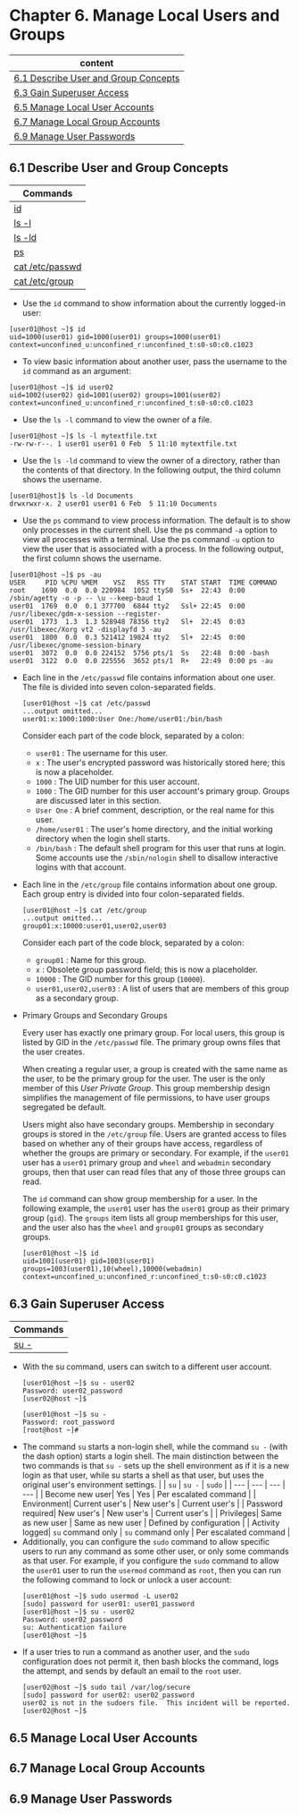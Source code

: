 # Chapter 6. Manage Local Users and Groups

| content |
| --- |
| [6.1 Describe User and Group Concepts](#6.1) |
| [6.3 Gain Superuser Access](#6.3) |
| [6.5 Manage Local User Accounts](#6.5) |
| [6.7 Manage Local Group Accounts](#6.7) |
| [6.9 Manage User Passwords](#6.9) |


<a name="6.1"></a>
## 6.1 Describe User and Group Concepts

| Commands |
| --- |
| [id](#id) |
| [ls -l](#-l) |
| [ls -ld](#-ld) |
| [ps](#ps) |
| [cat /etc/passwd](#/etc/passwd) |
| [cat /etc/group](#/etc/group) |

<a name="id"></a>
* Use the ```id``` command to show information about the currently logged-in user:
```console
[user01@host ~]$ id
uid=1000(user01) gid=1000(user01) groups=1000(user01) context=unconfined_u:unconfined_r:unconfined_t:s0-s0:c0.c1023
```
* To view basic information about another user, pass the username to the ```id``` command as an argument:
```console
[user01@host ~]$ id user02
uid=1002(user02) gid=1001(user02) groups=1001(user02) context=unconfined_u:unconfined_r:unconfined_t:s0-s0:c0.c1023
```
<a name="-l"></a>
* Use the ```ls -l``` command to view the owner of a file. 
```console
[user01@host ~]$ ls -l mytextfile.txt
-rw-rw-r--. 1 user01 user01 0 Feb  5 11:10 mytextfile.txt
```
<a name="-ld"></a>
* Use the ```ls -ld``` command to view the owner of a directory, rather than the contents of that directory. In the following output, the third column shows the username.
```console
[user01@host]$ ls -ld Documents
drwxrwxr-x. 2 user01 user01 6 Feb  5 11:10 Documents
```
<a name="ps"></a>
* Use the ```ps``` command to view process information. The default is to show only processes in the current shell. Use the ps command ```-a``` option to view all processes with a terminal. Use the ps command ```-u``` option to view the user that is associated with a process. In the following output, the first column shows the username.
```console
[user01@host ~]$ ps -au
USER     PID %CPU %MEM    VSZ   RSS TTY    STAT START  TIME COMMAND
root    1690  0.0  0.0 220984  1052 ttyS0  Ss+  22:43  0:00 /sbin/agetty -o -p -- \u --keep-baud 1
user01  1769  0.0  0.1 377700  6844 tty2   Ssl+ 22:45  0:00 /usr/libexec/gdm-x-session --register-
user01  1773  1.3  1.3 528948 78356 tty2   Sl+  22:45  0:03 /usr/libexec/Xorg vt2 -displayfd 3 -au
user01  1800  0.0  0.3 521412 19824 tty2   Sl+  22:45  0:00 /usr/libexec/gnome-session-binary
user01  3072  0.0  0.0 224152  5756 pts/1  Ss   22:48  0:00 -bash
user01  3122  0.0  0.0 225556  3652 pts/1  R+   22:49  0:00 ps -au
```
<a name="/etc/passwd"></a>
* Each line in the ```/etc/passwd``` file contains information about one user. The file is divided into seven colon-separated fields.
  ```console
  [user01@host ~]$ cat /etc/passwd
  ...output omitted...
  user01:x:1000:1000:User One:/home/user01:/bin/bash
  ```
  Consider each part of the code block, separated by a colon:
  * ```user01``` : The username for this user.
  * ```x``` : The user's encrypted password was historically stored here; this is now a placeholder.
  * ```1000``` : The UID number for this user account.
  * ```1000``` : The GID number for this user account's primary group. Groups are discussed later in this section.
  * ```User One``` : A brief comment, description, or the real name for this user.
  * ```/home/user01``` : The user's home directory, and the initial working directory when the login shell starts.
  * ```/bin/bash``` : The default shell program for this user that runs at login. Some accounts use the ```/sbin/nologin``` shell to disallow interactive logins with that account.
<a name="/etc/group"></a>
* Each line in the ```/etc/group``` file contains information about one group. Each group entry is divided into four colon-separated fields.
  ```console
  [user01@host ~]$ cat /etc/group
  ...output omitted...
  group01:x:10000:user01,user02,user03
  ```
  Consider each part of the code block, separated by a colon:
  * ```group01``` : Name for this group.
  * ```x``` : Obsolete group password field; this is now a placeholder.
  * ```10000``` : The GID number for this group (```10000```).
  * ```user01,user02,user03``` : A list of users that are members of this group as a secondary group.

* Primary Groups and Secondary Groups

  Every user has exactly one primary group. For local users, this group is listed by GID in the ```/etc/passwd``` file. The primary group owns files that the user creates.
  
  When creating a regular user, a group is created with the same name as the user, to be the primary group for the user. The user is the only member of this *User Private Group*. This group membership design simplifies the management of file permissions, to have user groups segregated be default.
  
  Users might also have secondary groups. Membership in secondary groups is stored in the ```/etc/group``` file. Users are granted access to files based on whether any of their groups have access, regardless of whether the groups are primary or secondary. For example, if the ```user01``` user has a ```user01``` primary group and ```wheel``` and ```webadmin``` secondary groups, then that user can read files that any of those three groups can read.

  The ```id``` command can show group membership for a user. In the following example, the ```user01``` user has the ```user01``` group as their primary group (```gid```). The ```groups``` item lists all group memberships for this user, and the user also has the ```wheel``` and ```group01``` groups as secondary groups.
  ```console
  [user01@host ~]$ id
  uid=1001(user01) gid=1003(user01) groups=1003(user01),10(wheel),10000(webadmin) context=unconfined_u:unconfined_r:unconfined_t:s0-s0:c0.c1023
  ```

<a name="6.3"></a>
## 6.3 Gain Superuser Access

| Commands |
| --- |
| [su -](#su) |

<a name="su"></a>
* With the su command, users can switch to a different user account.
  ```console
  [user01@host ~]$ su - user02
  Password: user02_password
  [user02@host ~]$
  ```
  ```console
  [user01@host ~]$ su -
  Password: root_password
  [root@host ~]#
  ```
* The command ```su``` starts a non-login shell, while the command ```su -``` (with the dash option) starts a login shell. The main distinction between the two commands is that ```su -``` sets up the shell environment as if it is a new login as that user, while su starts a shell as that user, but uses the original user's environment settings.
  | | ```su``` | ```su -``` | ```sudo``` |
  | --- | --- | --- | --- |
  | Become new user| Yes | Yes | Per escalated command |
  | Environment| Current user's | New user's | Current user's |
  | Password required| New user's | New user's | Current user's |
  | Privileges| Same as new user | Same as new user | Defined by configuration |
  | Activity logged| ```su``` command only | ```su``` command only | Per escalated command |
* Additionally, you can configure the ```sudo``` command to allow specific users to run any command as some other user, or only some commands as that user. For example, if you configure the ```sudo``` command to allow the ```user01``` user to run the ```usermod``` command as ```root```, then you can run the following command to lock or unlock a user account:
  ```console
  [user01@host ~]$ sudo usermod -L user02
  [sudo] password for user01: user01_password
  [user01@host ~]$ su - user02
  Password: user02_password
  su: Authentication failure
  [user01@host ~]$
  ```
* If a user tries to run a command as another user, and the ```sudo``` configuration does not permit it, then bash blocks the command, logs the attempt, and sends by default an email to the ```root``` user.
  ```console
  [user02@host ~]$ sudo tail /var/log/secure
  [sudo] password for user02: user02_password
  user02 is not in the sudoers file.  This incident will be reported.
  [user02@host ~]$
  ```
  
  
<a name="6.5"></a>
## 6.5 Manage Local User Accounts



<a name="6.7"></a>
## 6.7 Manage Local Group Accounts



<a name="6.9"></a>
## 6.9 Manage User Passwords


